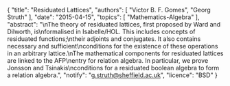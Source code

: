 {
    "title": "Residuated Lattices",
    "authors": [
        "Victor B. F. Gomes",
        "Georg Struth"
    ],
    "date": "2015-04-15",
    "topics": [
        "Mathematics-Algebra"
    ],
    "abstract": "\nThe theory of residuated lattices, first proposed by Ward and Dilworth, is\nformalised in Isabelle/HOL. This includes concepts of residuated functions;\ntheir adjoints and conjugates. It also contains necessary and sufficient\nconditions for the existence of these operations in an arbitrary lattice.\nThe mathematical components for residuated lattices are linked to the AFP\nentry for relation algebra. In particular, we prove Jonsson and Tsinakis\nconditions for a residuated boolean algebra to form a relation algebra.",
    "notify": "g.struth@sheffield.ac.uk",
    "licence": "BSD"
}